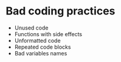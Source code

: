 Bad coding practices
=========
* Unused code
* Functions with side effects
* Unformatted code
* Repeated code blocks
* Bad variables names
